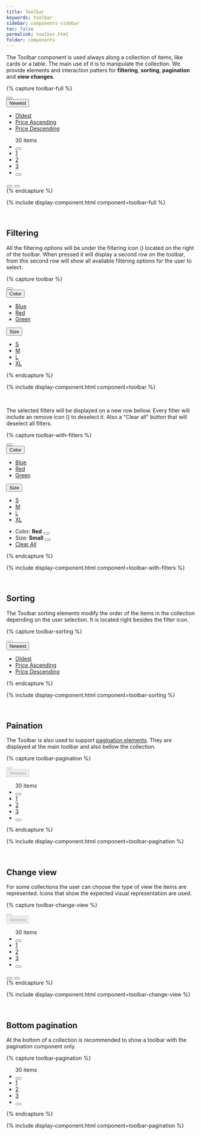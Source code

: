```yaml
---
title: Toolbar
keywords: toolbar
sidebar: components-sidebar
toc: false
permalink: toolbar.html
folder: components
---
```


The Toolbar component is used always along a collection of items, like cards or a table. The main use of it is to manipulate the collection. We provide elements and interaction patters for **filtering**, **sorting**, **pagination** and **view changes**.

{% capture toolbar-full %}
<div class="tn-toolbar">
    <div class="tn-toolbar__group tn-toolbar__group--filter">
        <button class="tn-button tn-button--text tn-button--icon tn-toolbar__button" aria-label="BUTTON_LABEL">
            <span class="tn-icon tn-icon--filter tn-icon--medium" role="presentation"></span>
        </button>
        <span role="separator"></span>
        <div class="tn-dropdown">
            <button class="tn-dropdown__control tn-dropdown__control--no-border" aria-controls="oEeRk201" aria-expanded="false" aria-haspopup="true">
                <span class="tn-icon tn-icon--sort tn-dropdown__icon" role="presentation"></span>
                Newest
            </button>
            <ul class="tn-dropdown__menu" aria-hidden="true" id="oEeRk201">
                <li><a href="#" class="tn-dropdown__item">Oldest</a></li>
                <li><a href="#" class="tn-dropdown__item">Price Ascending</a></li>
                <li><a href="#" class="tn-dropdown__item">Price Descending</a></li>
            </ul>            
        </div>
        <span role="separator"></span>
    </div>
    <div class="tn-toolbar__group tn-toolbar__group--view">
        <div class="tn-toolbar__pagination">
            <ul class="tn-pagination">
                <span class="tn-pagination__total">30 items</span>
                <li class="tn-pagination__item">
                    <button class="tn-button tn-button--text tn-button--icon tn-button--small" aria-label="Previous" aria-disabled="true">
                        <span class="tn-icon tn-icon--chevron-back tn-icon--small" role="presentation"></span>
                    </button>
                </li>
                <li class="tn-pagination__item">
                    <a href="#" class="tn-pagination__link" aria-selected="true">1</a>
                </li>
                <li class="tn-pagination__item">
                    <a href="#" class="tn-pagination__link">2</a>
                </li>
                <li class="tn-pagination__item">
                    <a href="#" class="tn-pagination__link">3</a>
                </li>
                <li class="tn-pagination__item">
                    <button class="tn-button tn-button--text tn-button--icon tn-button--small" aria-label="Next">
                        <span class="tn-icon tn-icon--chevron tn-icon--small" role="presentation"></span>
                    </button>
                </li>
            </ul>
        </div>
        <div class="tn-toolbar__view-as">
            <button class="tn-button tn-button--text tn-button--icon" aria-label="View as grid" aria-pressed="true">
                <span class="tn-icon tn-icon--grid tn-icon--medium" role="presentation"></span>
            </button>
            <button class="tn-button tn-button--text tn-button--icon" aria-label="View as list" aria-pressed="false">
                <span class="tn-icon tn-icon--list tn-icon--medium" role="presentation"></span>
            </button>
        </div>
    </div>
</div>
{% endcapture %}

{% include display-component.html component=toolbar-full %}

<br/>

## Filtering

All the filtering options will be under the filtering icon (<span class="tn-icon tn-icon--filter tn-icon--medium" style="font-size: 1em; vertical-align: middle;"></span>) located on the right of the toolbar. When pressed it will display a second row on the toolbar, from this second row will show all available filtering options for the user to select.

{% capture toolbar %}
<div class="tn-toolbar">
    <div class="tn-toolbar__group tn-toolbar__group--filter">
        <button class="tn-button tn-button--text tn-button--icon tn-toolbar__button" aria-label="BUTTON_LABEL" aria-expanded="false" aria-controls="gfAMe850" aria-haspopup="true">
            <span class="tn-icon tn-icon--filter tn-icon--medium" role="presentation"></span>
        </button>
    </div>
    <!-- FILTER OPTIONS ROW -->
    <div class="tn-toolbar__group tn-toolbar__group--filter-options" id="gfAMe850" aria-hidden="true">
        <div class="tn-dropdown">
            <button class="tn-dropdown__control tn-dropdown__control--no-border" aria-controls="I5fPJ494" aria-expanded="false" aria-haspopup="true">
                Color
            </button>
            <ul class="tn-dropdown__menu" aria-hidden="true" id="I5fPJ494">
                <li><a href="#" class="tn-dropdown__item">Blue</a></li>
                <li><a href="#" class="tn-dropdown__item">Red</a></li>
                <li><a href="#" class="tn-dropdown__item">Green</a></li>
            </ul>
        </div>
        <span role="separator"></span>
        <div class="tn-dropdown">
            <button class="tn-dropdown__control tn-dropdown__control--no-border" aria-controls="EewD5366" aria-expanded="false" aria-haspopup="true">
                Size
            </button>
            <ul class="tn-dropdown__menu" aria-hidden="true" id="EewD5366">
                <li><a href="#" class="tn-dropdown__item">S</a></li>
                <li><a href="#" class="tn-dropdown__item">M</a></li>
                <li><a href="#" class="tn-dropdown__item">L</a></li>
                <li><a href="#" class="tn-dropdown__item">XL</a></li>
            </ul>
        </div>
        <span role="separator"></span>
    </div>
</div>
{% endcapture %}

{% include display-component.html component=toolbar %}

<br />

The selected filters will be displayed on a new row bellow. Every filter will include an remove icon (<span class="tn-icon tn-icon--filterremove" style="font-size: 1em; vertical-align: middle"></span>) to deselect it. Also a "Clear all" button that will deselect all filters.

{% capture toolbar-with-filters %}
<div class="tn-toolbar">
    <div class="tn-toolbar__group tn-toolbar__group--filter">
        <button class="tn-button tn-button--text tn-button--icon tn-toolbar__button" aria-label="BUTTON_LABEL" aria-expanded="false" aria-controls="gfAMe851" aria-haspopup="true">
            <span class="tn-icon tn-icon--filter tn-icon--medium" role="presentation"></span>
        </button>
    </div>
    <!-- FILTER OPTIONS ROW -->
    <div class="tn-toolbar__group tn-toolbar__group--filter-options" id="gfAMe851" aria-hidden="true">
        <div class="tn-dropdown">
            <button class="tn-dropdown__control tn-dropdown__control--no-border" aria-controls="I5fPJ494" aria-expanded="false" aria-haspopup="true">
                Color
            </button>
            <ul class="tn-dropdown__menu" aria-hidden="true" id="I5fPJ494">
                <li><a href="#" class="tn-dropdown__item">Blue</a></li>
                <li><a href="#" class="tn-dropdown__item">Red</a></li>
                <li><a href="#" class="tn-dropdown__item">Green</a></li>
            </ul>
        </div>
        <span role="separator"></span>
        <div class="tn-dropdown">
            <button class="tn-dropdown__control tn-dropdown__control--no-border" aria-controls="EewD5366" aria-expanded="false" aria-haspopup="true">
                Size
            </button>
            <ul class="tn-dropdown__menu" aria-hidden="true" id="EewD5366">
                <li><a href="#" class="tn-dropdown__item">S</a></li>
                <li><a href="#" class="tn-dropdown__item">M</a></li>
                <li><a href="#" class="tn-dropdown__item">L</a></li>
                <li><a href="#" class="tn-dropdown__item">XL</a></li>
            </ul>
        </div>
        <span role="separator"></span>
    </div>
    <div class="tn-toolbar__group tn-toolbar__group--applied-filters">
        <ul class="tn-toolbar__applied-filter-list">
            <li class="tn-toolbar__applied-filter-item">
                <span>Color: <strong>Red</strong></span>
                <button class="tn-button tn-button--text tn-button--small tn-button--icon" aria-label="Clear">
                    <span class="tn-icon tn-icon--filterremove" role="presentation"></span>
                </button>
            </li>
            <li class="tn-toolbar__applied-filter-item">
                <span>Size: <strong>Small</strong></span>
                <button class="tn-button tn-button--text tn-button--small tn-button--icon" aria-label="Clear">
                    <span class="tn-icon tn-icon--filterremove" role="presentation"></span>
                </button>
            </li>
            <li class="tn-toolbar__applied-filter-item">
                <a href="#" class="tn-toolbar__applied-filter-clear">Clear All</a>
            </li>
        </ul>
    </div>
</div>
{% endcapture %}

{% include display-component.html component=toolbar-with-filters %}

<br/>

## Sorting

The Toolbar sorting elements modify the order of the items in the collection depending on the user selection. It is located right besides the filter icon.

{% capture toolbar-sorting %}
<div class="tn-toolbar">
    <div class="tn-toolbar__group tn-toolbar__group--filter">
        <button class="tn-button tn-button--text tn-button--icon tn-toolbar__button" aria-label="BUTTON_LABEL" disabled aria-disabled="true">
            <span class="tn-icon tn-icon--filter tn-icon--medium" role="presentation"></span>
        </button>
        <span role="separator"></span>
        <div class="tn-dropdown">
            <button class="tn-dropdown__control tn-dropdown__control--no-border" aria-controls="oEeRk206" aria-expanded="false" aria-haspopup="true">
                <span class="tn-icon tn-icon--sort tn-dropdown__icon" role="presentation"></span>
                Newest
            </button>
            <ul class="tn-dropdown__menu" aria-hidden="true" id="oEeRk206">
                <li><a href="#" class="tn-dropdown__item">Oldest</a></li>
                <li><a href="#" class="tn-dropdown__item">Price Ascending</a></li>
                <li><a href="#" class="tn-dropdown__item">Price Descending</a></li>
            </ul>
        </div>
        <span role="separator"></span>
    </div>
</div>
{% endcapture %}

{% include display-component.html component=toolbar-sorting %}

<br />

## Paination

The Toolbar is also used to support [pagination elements](pagination.html). They are displayed at the main toolbar and also bellow the collection.

{% capture toolbar-pagination %}
<div class="tn-toolbar">
    <div class="tn-toolbar__group tn-toolbar__group--filter">
        <button class="tn-button tn-button--text tn-button--icon tn-toolbar__button" aria-label="BUTTON_LABEL" disabled aria-disabled="true">
            <span class="tn-icon tn-icon--filter tn-icon--medium" role="presentation"></span>
        </button>
        <span role="separator"></span>
        <div class="tn-dropdown">
            <button class="tn-dropdown__control tn-dropdown__control--no-border" disabled aria-disabled="true">
                <span class="tn-icon tn-icon--sort tn-dropdown__icon" role="presentation"></span>
                Newest
            </button>
        </div>
        <span role="separator"></span>
    </div>
    <div class="tn-toolbar__group tn-toolbar__group--view">
        <div class="tn-toolbar__pagination">
            <ul class="tn-pagination">
                <span class="tn-pagination__total">30 items</span>
                <li class="tn-pagination__item">
                    <button class="tn-button tn-button--text tn-button--icon tn-button--small" aria-label="Previous" aria-disabled="true">
                        <span class="tn-icon tn-icon--chevron-back tn-icon--small" role="presentation"></span>
                    </button>
                </li>
                <li class="tn-pagination__item">
                    <a href="#" class="tn-pagination__link" aria-selected="true">1</a>
                </li>
                <li class="tn-pagination__item">
                    <a href="#" class="tn-pagination__link">2</a>
                </li>
                <li class="tn-pagination__item">
                    <a href="#" class="tn-pagination__link">3</a>
                </li>
                <li class="tn-pagination__item">
                    <button class="tn-button tn-button--text tn-button--icon tn-button--small" aria-label="Next">
                        <span class="tn-icon tn-icon--chevron tn-icon--small" role="presentation"></span>
                    </button>
                </li>
            </ul>
        </div>
    </div>
</div>
{% endcapture %}

{% include display-component.html component=toolbar-pagination %}

<br />

## Change view

For some collections the user can choose the type of view the items are represented. Icons that show the expected visual representation are used.

{% capture toolbar-change-view %}
<div class="tn-toolbar">
    <div class="tn-toolbar__group tn-toolbar__group--filter">
        <button class="tn-button tn-button--text tn-button--icon tn-toolbar__button" aria-label="BUTTON_LABEL" disabled aria-disabled="true">
            <span class="tn-icon tn-icon--filter tn-icon--medium" role="presentation"></span>
        </button>
        <span role="separator"></span>
        <div class="tn-dropdown">
            <button class="tn-dropdown__control tn-dropdown__control--no-border" disabled aria-disabled="true">
                <span class="tn-icon tn-icon--sort tn-dropdown__icon" role="presentation"></span>
                Newest
            </button>
        </div>
        <span role="separator"></span>
    </div>
    <div class="tn-toolbar__group tn-toolbar__group--view">
        <div class="tn-toolbar__pagination">
            <ul class="tn-pagination">
                <span class="tn-pagination__total">30 items</span>
                <li class="tn-pagination__item">
                    <button class="tn-button tn-button--text tn-button--icon tn-button--small" aria-label="Previous" aria-disabled="true">
                        <span class="tn-icon tn-icon--chevron-back tn-icon--small" role="presentation"></span>
                    </button>
                </li>
                <li class="tn-pagination__item">
                    <a href="#" class="tn-pagination__link" aria-selected="true">1</a>
                </li>
                <li class="tn-pagination__item">
                    <a href="#" class="tn-pagination__link">2</a>
                </li>
                <li class="tn-pagination__item">
                    <a href="#" class="tn-pagination__link">3</a>
                </li>
                <li class="tn-pagination__item">
                    <button class="tn-button tn-button--text tn-button--icon tn-button--small" aria-label="Next">
                        <span class="tn-icon tn-icon--chevron tn-icon--small" role="presentation"></span>
                    </button>
                </li>
            </ul>
        </div>
        <div class="tn-toolbar__view-as">
            <button class="tn-button tn-button--text tn-button--icon" aria-label="View as grid" aria-pressed="true">
                <span class="tn-icon tn-icon--grid tn-icon--medium" role="presentation"></span>
            </button>
            <button class="tn-button tn-button--text tn-button--icon" aria-label="View as list" aria-pressed="false">
                <span class="tn-icon tn-icon--list tn-icon--medium" role="presentation"></span>
            </button>
        </div>
    </div>
</div>
{% endcapture %}

{% include display-component.html component=toolbar-change-view %}

<br/>

## Bottom pagination

At the bottom of a collection is recommended to show a toolbar with the pagination component only.

{% capture toolbar-pagination %}
<div class="tn-toolbar">
    <div class="tn-toolbar__group tn-toolbar__group--view">
        <div class="tn-toolbar__pagination">
            <ul class="tn-pagination">
                <span class="tn-pagination__total">30 items</span>
                <li class="tn-pagination__item">
                    <button class="tn-button tn-button--text tn-button--icon tn-button--small" aria-label="Previous" aria-disabled="true">
                        <span class="tn-icon tn-icon--chevron-back tn-icon--small" role="presentation"></span>
                    </button>
                </li>
                <li class="tn-pagination__item">
                    <a href="#" class="tn-pagination__link" aria-selected="true">1</a>
                </li>
                <li class="tn-pagination__item">
                    <a href="#" class="tn-pagination__link">2</a>
                </li>
                <li class="tn-pagination__item">
                    <a href="#" class="tn-pagination__link">3</a>
                </li>
                <li class="tn-pagination__item">
                    <button class="tn-button tn-button--text tn-button--icon tn-button--small" aria-label="Next">
                        <span class="tn-icon tn-icon--chevron tn-icon--small" role="presentation"></span>
                    </button>
                </li>
            </ul>
        </div>
    </div>
</div>
{% endcapture %}

{% include display-component.html component=toolbar-pagination %}
